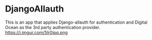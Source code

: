 # DjangoAllauth
This is an app that applies Django-allauth for authentication and Digital Ocean as the 3rd party authentication provider.
https://i.imgur.com/5lr0ipq.png

